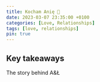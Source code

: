 ```yaml
---
title: Kocham Anię 💜
date: 2023-03-07 23:35:00 +0100
categories: [Love, Relationships]
tags: [love, relationships]
pin: true
---
```


## Key takeaways

The story behind A&Ł
